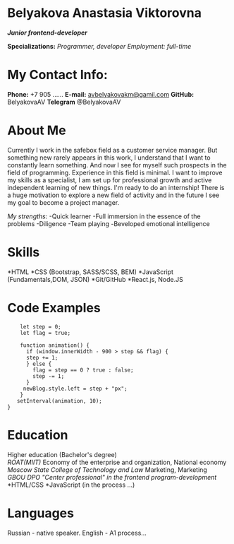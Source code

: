 # Belyakova Anastasia Viktorovna
***Junior frontend-developer***


**Specializations:**
_Programmer, developer_
_Employment: full-time_

# My Contact Info:
**Phone:** +7 905 ......
**E-mail:** avbelyakovakm@gamil.com
**GitHub:** BelyakovaAV
**Telegram** @BelyakovaAV

# About Me
Currently I work in the safebox field as a customer service manager. But something new rarely appears in this work, I understand that I want to constantly learn something. And now I see for myself such prospects in the field of programming.
Experience in this field is minimal. I want to improve my skills as a specialist, I am set up for professional growth and active independent learning of new things. I'm ready to do an internship!
There is a huge motivation to explore a new field of activity and in the future I see my goal to become a project manager.

*My strengths:*
-Quick learner
-Full immersion in the essence of the problems
-Diligence
-Team playing
-Вeveloped emotional intelligence

# Skills
*HTML
*CSS (Bootstrap, SASS/SCSS, BEM)
*JavaScript (Fundamentals,DOM, JSON)
*Git/GitHub
*React.js, Node.JS


# Code Examples
``` let newBlog = document.getElementById("hello");
    let step = 0;
    let flag = true;

    function animation() {
      if (window.innerWidth - 900 > step && flag) {
      step += 1;
      } else {
        flag = step == 0 ? true : false;
        step -= 1;
      }
     newBlog.style.left = step + "px";
    }
   setInterval(animation, 10);
}
```


# Education
Higher education (Bachelor's degree)\
*ROAT(MIIT)*
Economy of the enterprise and organization, National economy\
*Moscow State College of Technology and Law*
Marketing, Marketing\
*GBOU DPO "Center professional" in the frontend program-development*
*HTML/CSS
*JavaScript (in the process ...)


# Languages
Russian - native speaker.
English - A1 process…